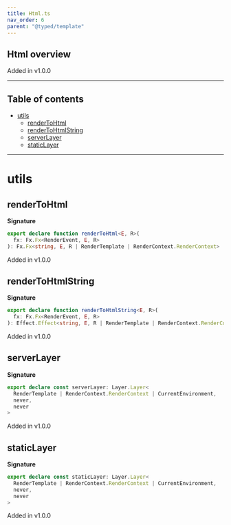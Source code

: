 ```yaml
---
title: Html.ts
nav_order: 6
parent: "@typed/template"
---
```


## Html overview

Added in v1.0.0

---

<h2 class="text-delta">Table of contents</h2>

- [utils](#utils)
  - [renderToHtml](#rendertohtml)
  - [renderToHtmlString](#rendertohtmlstring)
  - [serverLayer](#serverlayer)
  - [staticLayer](#staticlayer)

---

# utils

## renderToHtml

**Signature**

```ts
export declare function renderToHtml<E, R>(
  fx: Fx.Fx<RenderEvent, E, R>
): Fx.Fx<string, E, R | RenderTemplate | RenderContext.RenderContext>
```

Added in v1.0.0

## renderToHtmlString

**Signature**

```ts
export declare function renderToHtmlString<E, R>(
  fx: Fx.Fx<RenderEvent, E, R>
): Effect.Effect<string, E, R | RenderTemplate | RenderContext.RenderContext>
```

Added in v1.0.0

## serverLayer

**Signature**

```ts
export declare const serverLayer: Layer.Layer<
  RenderTemplate | RenderContext.RenderContext | CurrentEnvironment,
  never,
  never
>
```

Added in v1.0.0

## staticLayer

**Signature**

```ts
export declare const staticLayer: Layer.Layer<
  RenderTemplate | RenderContext.RenderContext | CurrentEnvironment,
  never,
  never
>
```

Added in v1.0.0
